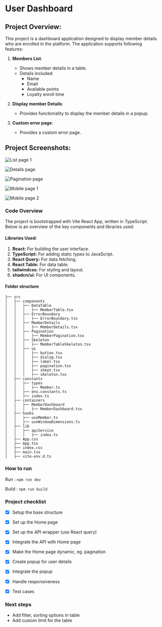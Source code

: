 # User Dashboard

## Project Overview:
This project is a dashboard application designed to display member details who are enrolled in the platform. The application supports following features:

1. **Members List**:
    - Shows member details in a table.
    - Details included:
        - Name
        - Email
        - Available points
        - Loyalty enroll time


2. **Display member Details**:
    - Provides functionality to display the member details in a popup.

3. **Custom error page**:
    - Provides a custom error page.


## Project Screenshots:

![List page 1](/src/assets/screenshots/table.png)

![Details page](/src/assets/screenshots/details.png)

![Pagination page](/src/assets/screenshots/pagination.png)

![Mobile page 1](/src/assets/screenshots/mobile1.png)

![Mobile page 2](/src/assets/screenshots/mobile2.png)


### Code Overview

The project is bootstrapped with Vite React App, written in TypeScript. Below is an overview of the key components and libraries used:
    
#### Libraries Used:

1. **React:** For building the user interface.
2. **TypeScript:** For adding static types to JavaScript.
3. **React Query:** For data fetching.
4. **React Table:** For data table.
5. **tailwindcss:** For styling and layout.
5. **shadcn/ui:** For UI components.


#### Folder structure

```plaintext
├── src
│   ├── components
│   │   ├── DataTable
│   │   │   ├── MemberTable.tsx
│   │   ├── ErrorBoundary
│   │   │   ├── ErrorBoundary.tsx
│   │   ├── MemberDetails
│   │   │   ├── MemberDetails.tsx
│   │   ├── Pagination
│   │   │   ├── MemberPagination.tsx
│   │   ├── Skeleton
│   │   │   ├── MemberTableSkeleton.tsx
│   │   ├── ui
│   │   │   ├── button.tsx
│   │   │   ├── dialog.tsx
│   │   │   ├── label.tsx
│   │   │   ├── pagination.tsx
│   │   │   ├── sheet.tsx
│   │   │   ├── skeleton.tsx
│   ├── constants
│   │   ├── types
│   │   │   ├── Member.ts
│   │   ├── env.constants.ts
│   │   ├── index.ts
│   ├── containers
│   │   ├── MemberDashboard
│   │   │   ├── MemberDashboard.tsx
│   ├── hooks
│   │   ├── useMember.ts
│   │   ├── useWindowDimensions.ts
│   ├── lib
│   │   ├── apiService
│   │   │   ├── index.ts
│   ├── App.css
│   ├── App.tsx
│   ├── index.css
│   ├── main.tsx
│   ├── vite-env.d.ts
```

### How to run

Run : `npm run dev`

Build : `npm run build`


### Project checklist

- [X] Setup the base structure
- [X] Set up the Home page
- [X] Set up the API wrapper (use React query)
- [X] Integrate the API with Home page
- [X] Make the Home page dynamic, eg. pagination
- [X] Create popup for user details
- [X] Integrate the popup
- [X] Handle responsiveness
- [X] Test cases


### Next steps

- Add filter, sorting options in table
- Add custom limit for the table